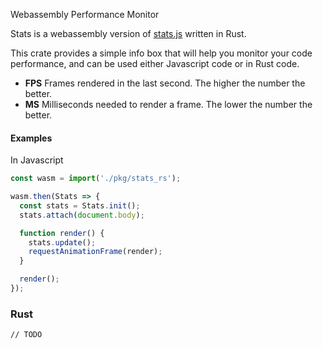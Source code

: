 Webassembly Performance Monitor

Stats is a webassembly version of [stats.js](https://github.com/mrdoob/stats.js) written in Rust.

This crate provides a simple info box that will help you monitor your code performance,
and can be used either Javascript code or in Rust code.

* **FPS** Frames rendered in the last second. The higher the number the better.
* **MS** Milliseconds needed to render a frame. The lower the number the better.

#### Examples

In Javascript
```js
const wasm = import('./pkg/stats_rs');

wasm.then(Stats => {
  const stats = Stats.init();
  stats.attach(document.body);

  function render() {
    stats.update();
    requestAnimationFrame(render);
  }

  render();
});
```

### Rust
```
// TODO
```
